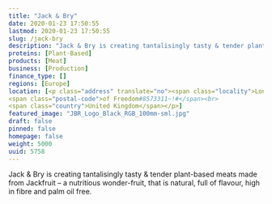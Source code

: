 ```yaml
---
title: "Jack & Bry"
date: 2020-01-23 17:50:55
lastmod: 2020-01-23 17:50:55
slug: /jack-bry
description: "Jack & Bry is creating tantalisingly tasty & tender plant-based meats made from Jackfruit – a nutritious wonder-fruit, that is natural, full of flavour, high in fibre and palm oil free. ​"
proteins: [Plant-Based]
products: [Meat]
business: [Production]
finance_type: []
regions: [Europe]
location: [<p class="address" translate="no"><span class="locality">London</span><br>
<span class="postal-code">of Freedom#8573311~!#</span><br>
<span class="country">United Kingdom</span></p>]
featured_image: "JBR_Logo_Black_RGB_100mm-sml.jpg"
draft: false
pinned: false
homepage: false
weight: 5000
uuid: 5758
---
```

<p>Jack <span class="amp">&</span> Bry is creating tantalisingly tasty <span class="amp">&</span> tender plant-based meats made from Jackfruit – a nutritious wonder-fruit, that is natural, full of flavour, high in fibre and palm oil free. ​</p>
